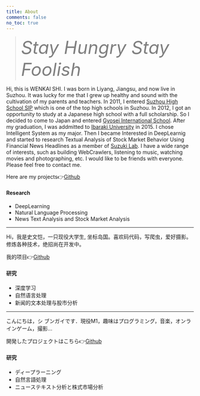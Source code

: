 ```yaml
---
title: About
comments: false
no_toc: true
---
```


<blockquote class="blockquote-center"><font size=100 color='gray'><i>Stay Hungry Stay Foolish</i></font></blockquote>

Hi, this is WENKAI SHI. I was born in Liyang, Jiangsu, and now live in Suzhou. It was lucky for me that I  grew up healthy and sound with the cultivation of my parents and teachers. In 2011, I entered [Suzhou High School SIP](http://shssip.szedu.com/2016en_dtlpage.asp?c=231) which is one of the top high schools in Suzhou. In 2012, I got an opportunity to study at a Japanese high school with a full scholarship. So I decided to come to Japan and entered [Gyosei International School](http://www.gis.ac.jp/). After my graduation, I was addmitted to [Ibaraki University](http://www.ibaraki.ac.jp/) in 2015. I chose Intelligent System as my major. Then I became Interested in DeepLearnig and started to research Textual Analysis of Stock Market Behavior Using Financial News Headlines as a member of [Suzuki Lab](http://tsuzuki.ise.ibaraki.ac.jp/TS_lab/index-e.html). I have a wide range of interests, such as building WebCrawlers, listening to music, watching movies and photographing, etc. I would like to be friends with everyone. Please feel free to contact me.

Here are my projects👉[Github](https://github.com/S-W-K)  

#### Research

- DeepLearning 
- Natural Language Processing
- News Text Analysis and Stock Market Analysis

---

Hi，我是史文恺，一只现役大学生, 坐标岛国。喜欢码代码，写爬虫，爱好摄影。修炼各种技术，绝招尚在开发中。

我的项目👉[Github](https://github.com/S-W-K)  

#### 研究

- 深度学习
- 自然语言处理
- 新闻的文本处理与股市分析

---

こんにちは，シ ブンガイです．現役M1，趣味はプログラミング，音楽，オンラインゲーム，撮影...

開発したプロジェクトはこちら👉[Github](https://github.com/S-W-K)  

#### 研究

- ディープラーニング 
- 自然言語処理
- ニューステキスト分析と株式市場分析
